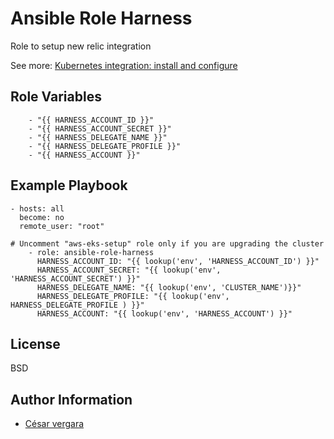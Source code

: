 Ansible Role Harness
=========

Role to setup new relic integration

See more: [Kubernetes integration: install and configure](https://docs.newrelic.com/docs/integrations/kubernetes-integration/installation/kubernetes-integration-install-configure/)



Role Variables
--------------

```
    - "{{ HARNESS_ACCOUNT_ID }}"
    - "{{ HARNESS_ACCOUNT_SECRET }}"
    - "{{ HARNESS_DELEGATE_NAME }}"
    - "{{ HARNESS_DELEGATE_PROFILE }}"
    - "{{ HARNESS_ACCOUNT }}"

```

Example Playbook
----------------


```
- hosts: all
  become: no
  remote_user: "root"

# Uncomment "aws-eks-setup" role only if you are upgrading the cluster
    - role: ansible-role-harness
      HARNESS_ACCOUNT_ID: "{{ lookup('env', 'HARNESS_ACCOUNT_ID') }}"
      HARNESS_ACCOUNT_SECRET: "{{ lookup('env', 'HARNESS_ACCOUNT_SECRET') }}"
      HARNESS_DELEGATE_NAME: "{{ lookup('env', 'CLUSTER_NAME')}}"
      HARNESS_DELEGATE_PROFILE: "{{ lookup('env',  HARNESS_DELEGATE_PROFILE ) }}"
      HARNESS_ACCOUNT: "{{ lookup('env', 'HARNESS_ACCOUNT') }}"
```

License
-------

BSD

Author Information
------------------

- [César vergara](mailto:cvergarae@smu.cl)

